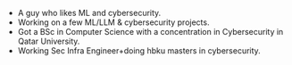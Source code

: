- A guy who likes ML and cybersecurity.
- Working on a few ML/LLM & cybersecurity projects.
- Got a BSc in Computer Science with a concentration in Cybersecurity in Qatar University.
- Working Sec Infra Engineer+doing hbku masters in cybersecurity.
